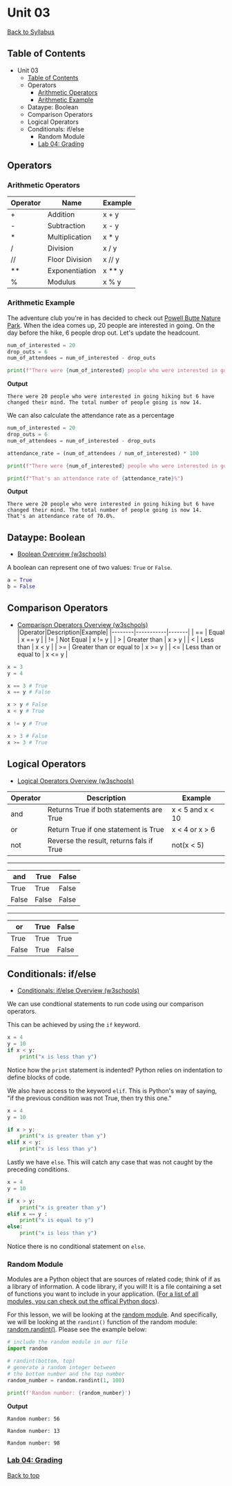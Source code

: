# <a id="top"><a>Unit 03

[Back to Syllabus](../README.md)

## Table of Contents

- [<a id="top"><a>Unit 03](#a-idtopaunit-03)
  - [Table of Contents](#table-of-contents)
  - [<a id="operators"></a>Operators](#operators)
    - [Arithmetic Operators](#arithmetic-operators)
    - [Arithmetic Example](#arithmetic-example)
  - [<a id="boolean"></a>Dataype: Boolean](#dataype-boolean)
  - [<a id="comparison"></a>Comparison Operators](#comparison-operators)
  - [<a id="logical"></a>Logical Operators](#logical-operators)
  - [<a id="conditionals"></a>Conditionals: if/else](#conditionals-ifelse)
    - [<a id="random"></a>Random Module](#random-module)
    - [Lab 04: Grading](#lab-04-grading)

## <a id="operators"></a>Operators

### Arithmetic Operators

| Operator | Name           | Example  |
| -------- | -------------- | -------- |
| +        | Addition       | x + y    |
| -        | Subtraction    | x - y    |
| \*       | Multiplication | x \* y   |
| /        | Division       | x / y    |
| //       | Floor Division | x // y   |
| \*\*     | Exponentiation | x \*\* y |
| %        | Modulus        | x % y    |

### Arithmetic Example

The adventure club you're in has decided to check out [Powell Butte Nature Park](https://www.portlandoregon.gov/parks/finder/index.cfm?action=ViewPark&PropertyID=528). When the idea comes up, 20 people are interested in going. On the day before the hike, 6 people drop out. Let's update the headcount.

```python
num_of_interested = 20
drop_outs = 6
num_of_attendees = num_of_interested - drop_outs

print(f"There were {num_of_interested} people who were interested in going hiking but {drop_outs} have changed their mind. The total number of people going is now {num_of_attendees}.")
```

**Output**

    There were 20 people who were interested in going hiking but 6 have changed their mind. The total number of people going is now 14.

We can also calculate the attendance rate as a percentage

```python
num_of_interested = 20
drop_outs = 6
num_of_attendees = num_of_interested - drop_outs

attendance_rate = (num_of_attendees / num_of_interested) * 100

print(f"There were {num_of_interested} people who were interested in going hiking but {drop_outs} have changed their mind. The total number of people going is now {num_of_attendees}.")

print(f"That's an attendance rate of {attendance_rate}%")
```

**Output**

    There were 20 people who were interested in going hiking but 6 have changed their mind. The total number of people going is now 14.
    That's an attendance rate of 70.0%.

## <a id="boolean"></a>Dataype: Boolean

- [Boolean Overview (w3schools)](https://www.w3schools.com/python/python_booleans.asp)

A boolean can represent one of two values: `True` or `False`.

```python
a = True
b = False
```

## <a id="comparison"></a>Comparison Operators

- [Comparison Operators Overview (w3schools)](https://www.w3schools.com/python/python_operators.asp)
  |Operator|Description|Example|
  |--------|-----------|-------|
  | == | Equal | x == y |
  | != | Not Equal | x != y |
  | > | Greater than | x > y |
  | < | Less than | x < y |
  | >= | Greater than or equal to | x >= y |
  | <= | Less than or equal to | x <= y |

```python
x = 3
y = 4

x == 3 # True
x == y # False

x > y # False
x < y # True

x != y # True

x > 3 # False
x >= 3 # True

```

## <a id="logical"></a>Logical Operators

- [Logical Operators Overview (w3schools)](https://www.w3schools.com/python/python_operators.asp)

| Operator | Description                              | Example          |
| -------- | ---------------------------------------- | ---------------- |
| and      | Returns True if both statements are True | x < 5 and x < 10 |
| or       | Return True if one statement is True     | x < 4 or x > 6   |
| not      | Reverse the result, returns fals if True | not(x < 5)       |

---

| and   | True  | False |
| ----- | ----- | ----- |
| True  | True  | False |
| False | False | False |

---

| or    | True | False |
| ----- | ---- | ----- |
| True  | True | True  |
| False | True | False |

## <a id="conditionals"></a>Conditionals: if/else

- [Conditionals: if/else Overview (w3schools)](https://www.w3schools.com/python/python_conditions.asp)

We can use condtional statements to run code using our comparison operators.

This can be achieved by using the `if` keyword.

```python
x = 4
y = 10
if x < y:
    print("x is less than y")
```

Notice how the `print` statement is indented? Python relies on indentation to define blocks of code.

We also have access to the keyword `elif`. This is Python's way of saying, "if the previous condition was not True, then try this one."

```python
x = 4
y = 10

if x > y:
    print("x is greater than y")
elif x < y:
    print("x is less than y")

```

Lastly we have `else`. This will catch any case that was not caught by the preceding conditions.

```python
x = 4
y = 10

if x > y:
    print("x is greater than y")
elif x == y :
    print("x is equal to y")
else:
    print("x is less than y")
```

Notice there is no conditional statement on `else`.

### <a id="random"></a>Random Module

Modules are a Python object that are sources of related code; think of if as a library of information. A code library, if you will! It is a file containing a set of functions you want to include in your application. ([For a list of all modules, you can check out the offical Python docs](https://docs.python.org/3/py-modindex.html)).

For this lesson, we will be looking at the [random module](https://pynative.com/python-random-module/). And specifically, we will be looking at the `randint()` function of the random module: [random.randint()](https://www.w3schools.com/python/ref_random_randint.asp). Please see the example below:

```python
# include the random module in our file
import random

# randint(bottom, top)
# generate a random integer between
# the bottom number and the top number
random_number = random.randint(1, 100)

print(f'Random number: {random_number}')

```

**Output**

    Random number: 56

    Random number: 13

    Random number: 98

### [Lab 04: Grading](/labs/grading.md)

[Back to top](#top)
